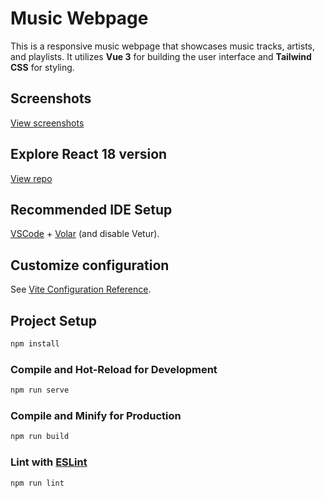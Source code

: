 # Music Webpage

This is a responsive music webpage that showcases music tracks, artists, and playlists. It utilizes **Vue 3** for building the user interface and **Tailwind CSS** for styling.

## Screenshots

[View screenshots](https://github.com/AmmarNaeemJanjua/music-webpage/tree/main/screenshots)

## Explore React 18 version

[View repo](https://github.com/AmmarNaeemJanjua/react-music-webpage)

## Recommended IDE Setup

[VSCode](https://code.visualstudio.com/) + [Volar](https://marketplace.visualstudio.com/items?itemName=Vue.volar) (and disable Vetur).

## Customize configuration

See [Vite Configuration Reference](https://vitejs.dev/config/).

## Project Setup

```sh
npm install
```

### Compile and Hot-Reload for Development

```sh
npm run serve
```

### Compile and Minify for Production

```sh
npm run build
```

### Lint with [ESLint](https://eslint.org/)

```sh
npm run lint
```
